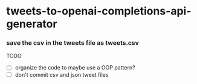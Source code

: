 # tweets-to-openai-completions-api-generator
### save the csv in the tweets file as tweets.csv

TODO
- [ ] organize the code to maybe use a OOP pattern? 
- [ ] don't commit csv and json tweet files